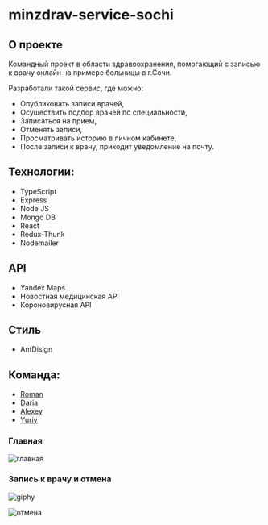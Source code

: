# minzdrav-service-sochi

## О проекте
Командный проект в области здравоохранения, помогающий с записью к врачу онлайн на примере больницы в г.Сочи.

Разработали такой сервис, где можно:
* Опубликовать записи врачей, 
* Осуществить подбор врачей по специальности, 
* Записаться на прием, 
* Отменять записи,
* Просматривать историю в личном кабинете,
* После записи к врачу, приходит уведомление на почту.

## Технологии:
* TypeScript
* Express
* Node JS
* Mongo DB
* React
* Redux-Thunk
* Nodemailer

## API
* Yandex Maps
* Новостная медицинская API
* Короновирусная API

## Стиль
* AntDisign

## Команда:
* [Roman](https://github.com/KRomanV)
* [Daria](https://github.com/komisdaria)
* [Alexey](https://github.com/Zlus95)
* [Yuriy](https://github.com/maver176005) 

### Главная
![главная](https://user-images.githubusercontent.com/66868367/134934043-e4281c49-d361-480a-b4cd-d7172db322d4.gif)

### Запись к врачу и отмена
![giphy](https://user-images.githubusercontent.com/66868367/134934554-a45695e3-06f5-4cad-934c-6afac9e4d121.gif)

![отмена](https://user-images.githubusercontent.com/66868367/134934628-c14e4b4c-e52f-4607-aae2-4cd76b12ceaf.gif)
